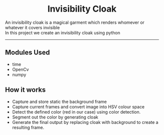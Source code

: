 <h1 align="center">Invisibility Cloak</h1>
An invisibility cloak is a magical garment which renders whomever or whatever it covers invisible 
<br>
In this project we create an invisibility cloak using python

---------------------------------------------------------------------

## Modules Used
- time
- OpenCv
- numpy

## How it works

- Capture and store static the background frame
- Capture current frames and convert image into HSV colour space
- Detect the defined color (red in our case) using color detection.
- Segment out the color by generating cloak
- Generate the final output by replacing cloak with background to create a resulting frame.
